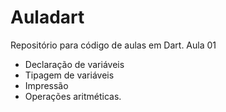 # Auladart

Repositório para código de aulas em Dart.
Aula 01 
- Declaração de variáveis
- Tipagem de variáveis
- Impressão
- Operações aritméticas.
